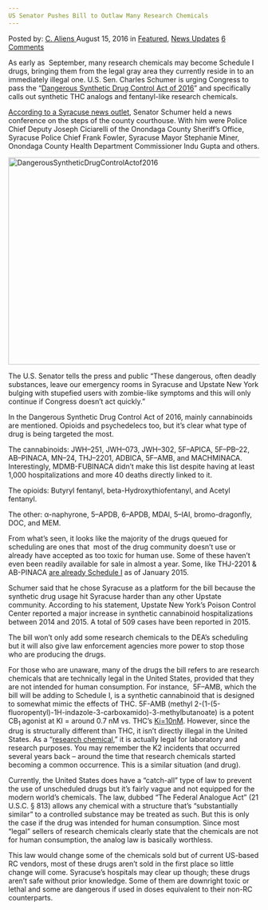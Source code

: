 ```yaml
---
US Senator Pushes Bill to Outlaw Many Research Chemicals
---
```

<article class="post-listing post-15109 post type-post status-publish format-standard has-post-thumbnail hentry category-deepdot-news category-news-updates tag-bill tag-chemicals tag-illegal tag-pushes tag-research tag-senator">
    <div class="post-inner">
        <span>Posted by: <a href="https://www.deepdotweb.com/author/caliens/" title="">C. Aliens </a></span>
    <span>August 15, 2016</span>
    <span>in <a href="https://www.deepdotweb.com/category/deepdot-news/" rel="category tag">Featured</a>, <a href="https://www.deepdotweb.com/category/news-updates/" rel="category tag">News Updates</a></span>
    <span><a href="https://www.deepdotweb.com/2016/08/15/us-senator-pushes-bill-outlaw-many-research-chemicals/#comments">6 Comments</a></span>
    </p>
    <div class="clear"></div>
    <div class="entry">
    <p>As early as  September, many research chemicals may become Schedule I drugs, bringing them from the legal gray area they currently reside in to an immediately illegal one. U.S. Sen. Charles Schumer is urging Congress to pass the &#8220;<a href="https://www.congress.gov/bill/114th-congress/senate-bill/3224/text">Dangerous Synthetic Drug Control Act of 2016</a>&#8221; and specifically calls out synthetic THC analogs and fentanyl-like research chemicals.</p>
    <p><a href="http://www.syracuse.com/crime/index.ssf/2016/08/schumer_calls_for_new_legislation_to_make_chemicals_in_synthetic_drugs_illegal.html">According to a Syracuse news outlet</a>, Senator Schumer held a news conference on the steps of the county courthouse. With him were Police Chief Deputy Joseph Ciciarelli of the Onondaga County Sheriff&#8217;s Office, Syracuse Police Chief Frank Fowler, Syracuse Mayor Stephanie Miner, Onondaga County Health Department Commissioner Indu Gupta and others.</p>
    <p><a href="https://www.deepdotweb.com/wp-content/uploads/2016/08/DangerousSyntheticDrugControlActof2016.jpg"><img class="aligncenter size-full wp-image-15111" src="https://www.deepdotweb.com/wp-content/uploads/2016/08/DangerousSyntheticDrugControlActof2016.jpg" alt="DangerousSyntheticDrugControlActof2016" width="620" height="415" srcset="https://www.deepdotweb.com/wp-content/uploads/2016/08/DangerousSyntheticDrugControlActof2016.jpg 620w, https://www.deepdotweb.com/wp-content/uploads/2016/08/DangerousSyntheticDrugControlActof2016-300x201.jpg 300w, https://www.deepdotweb.com/wp-content/uploads/2016/08/DangerousSyntheticDrugControlActof2016-290x195.jpg 290w" sizes="(max-width: 620px) 100vw, 620px" /></a></p>
    <p>The U.S. Senator tells the press and public &#8220;These dangerous, often deadly substances, leave our emergency rooms in Syracuse and Upstate New York bulging with stupefied users with zombie-like symptoms and this will only continue if Congress doesn&#8217;t act quickly.&#8221;</p>
    <p>In the Dangerous Synthetic Drug Control Act of 2016, mainly cannabinoids are mentioned. Opioids and psychedelecs too, but it’s clear what type of drug is being targeted the most.</p>
    <p>The cannabinoids: JWH–251, JWH–073, JWH–302, 5F–APICA, 5F–PB–22, AB–PINACA, MN–24, THJ–2201, ADBICA, 5F–AMB, and MACHMINACA. Interestingly, MDMB-FUBINACA didn’t make this list despite having at least 1,000 hospitalizations and more 40 deaths directly linked to it.</p>
    <p>The opioids: Butyryl fentanyl, beta-Hydroxythiofentanyl, and Acetyl fentanyl.</p>
    <p>The other: α-naphyrone, 5–APDB, 6–APDB, MDAI, 5–IAI, bromo-dragonfly, DOC, and MEM.</p>
    <p>From what’s seen, it looks like the majority of the drugs queued for scheduling are ones that  most of the drug community doesn’t use or already have accepted as too toxic for human use. Some of these haven’t even been readily available for sale in almost a year. Some, like THJ-2201 &amp; AB-PINACA <a href="https://www.ncbi.nlm.nih.gov/pubmed/25730924">are already Schedule I</a> as of January 2015.</p>
    <p>Schumer said that he chose Syracuse as a platform for the bill because the synthetic drug usage hit Syracuse harder than any other Upstate community. According to his statement, Upstate New York’s Poison Control Center reported a major increase in synthetic cannabinoid hospitalizations between 2014 and 2015. A total of 509 cases have been reported in 2015.</p>
    <p>The bill won’t only add some research chemicals to the DEA’s scheduling but it will also give law enforcement agencies more power to stop those who are producing the drugs.</p>
    <p>For those who are unaware, many of the drugs the bill refers to are research chemicals that are technically legal in the United States, provided that they are not intended for human consumption. For instance,  5F–AMB, which the bill will be adding to Schedule I, is a synthetic cannabinoid that is designed to somewhat mimic the effects of THC. 5F-AMB (methyl 2-(1-(5-fluoropentyl)-1H-indazole-3-carboxamido)-3-methylbutanoate) is a potent CB<sub>1 </sub>agonist at KI = around 0.7 nM vs. THC’s <a href="https://en.wikipedia.org/wiki/Tetrahydrocannabinol">Ki=10nM</a>. However, since the drug is structurally different than THC, it isn’t directly illegal in the United States. As a “<a href="https://en.wikipedia.org/wiki/Research_chemical">research chemical</a>,” it is actually legal for laboratory and research purposes. You may remember the K2 incidents that occurred several years back – around the time that research chemicals started becoming a common occurrence. This is a similar situation (and drug).</p>
    <p>Currently, the United States does have a “catch-all” type of law to prevent the use of unscheduled drugs but it’s fairly vague and not equipped for the modern world’s chemicals. The law, dubbed “The Federal Analogue Act” (21 U.S.C. § 813) allows any chemical with a structure that’s “substantially similar” to a controlled substance may be treated as such. But this is only the case if the drug was intended for human consumption. Since most “legal” sellers of research chemicals clearly state that the chemicals are not for human consumption, the analog law is basically worthless.</p>
    <p>This law would change some of the chemicals sold but of current US-based RC vendors, most of these drugs aren’t sold in the first place so little change will come. Syracuse’s hospitals may clear up though; these drugs aren’t safe without prior knowledge. Some of them are downright toxic or lethal and some are dangerous if used in doses equivalent to their non-RC counterparts.</p>
    </div>
    <span style="display:none"><a href="https://www.deepdotweb.com/tag/bill/" rel="tag">bill</a> <a href="https://www.deepdotweb.com/tag/chemicals/" rel="tag">chemicals</a> <a href="https://www.deepdotweb.com/tag/illegal/" rel="tag">illegal</a> <a href="https://www.deepdotweb.com/tag/pushes/" rel="tag">pushes</a> <a href="https://www.deepdotweb.com/tag/research/" rel="tag">research</a> <a href="https://www.deepdotweb.com/tag/senator/" rel="tag">senator</a></span> <span style="display:none" class="updated">2016-08-15</span>
    <div style="display:none" class="vcard author" itemprop="author" itemscope itemtype="http://schema.org/Person"><strong class="fn" itemprop="name"><a href="https://www.deepdotweb.com/author/caliens/" title="Posts by C. Aliens" rel="author">C. Aliens</a></strong></div>
    </div>
</article>

